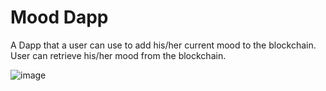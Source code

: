 # Mood Dapp

A Dapp that a user can use to add his/her current mood to the blockchain.
User can retrieve his/her mood from the blockchain.

![image](https://user-images.githubusercontent.com/54351909/175273165-e068b5a5-9bf9-4b7f-a707-fa8ce440a1c7.png)
